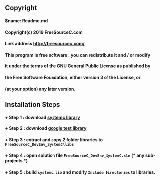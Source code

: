 ## Copyright
####  $name: Readme.md
#### 
####  Copyright(c) 2019 FreeSourceC.com
####  Link address http://freesourcec.com/
####  This program is free software : you can redistribute it and / or modify
####  it under the terms of the GNU General Public License as published by
####  the Free Software Foundation, either version 3 of the License, or
####  (at your option) any later version.

## Installation Steps
####  + Step 1 : download [systemc library](https://www.accellera.org/downloads/standards/systemc)
####  + Step 2 : download [google test library](https://github.com/google/googletest)
####  + Step 3 : extract and copy 2 folder libraries to `FreeSourceC_DevEnv_SystemC\libs`
####  + Step 4 : open solution file `FreeSourceC_DevEnv_SystemC.sln` (* any sub-projects *)
####  + Step 5 : build `systemc.lib` and modify `Include Directories` to libraries.